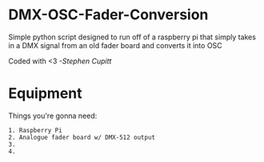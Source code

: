 # DMX-OSC-Fader-Conversion
Simple python script designed to run off of a raspberry pi that simply takes in a DMX signal from an old fader board and converts it into OSC

Coded with <3
*-Stephen Cupitt*

# Equipment
Things you're gonna need:
```
1. Raspberry Pi
2. Analogue fader board w/ DMX-512 output
3. 
4. 
```
